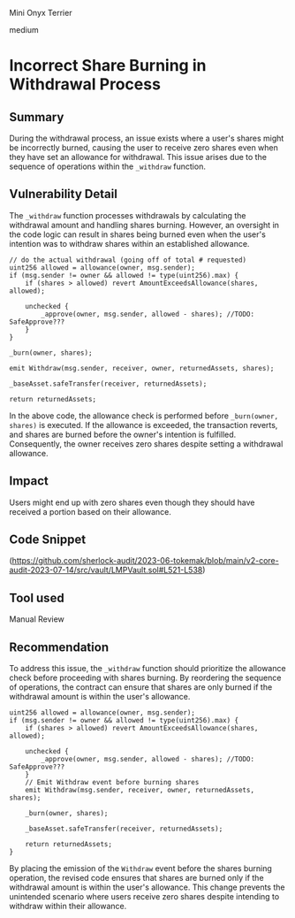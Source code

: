 Mini Onyx Terrier

medium

# Incorrect Share Burning in Withdrawal Process
## Summary
During the withdrawal process, an issue exists where a user's shares might be incorrectly burned, causing the user to receive zero shares even when they have set an allowance for withdrawal. This issue arises due to the sequence of operations within the `_withdraw` function.
## Vulnerability Detail
The `_withdraw` function processes withdrawals by calculating the withdrawal amount and handling shares burning. However, an oversight in the code logic can result in shares being burned even when the user's intention was to withdraw shares within an established allowance.
```solidity
// do the actual withdrawal (going off of total # requested)
uint256 allowed = allowance(owner, msg.sender);
if (msg.sender != owner && allowed != type(uint256).max) {
    if (shares > allowed) revert AmountExceedsAllowance(shares, allowed);

    unchecked {
        _approve(owner, msg.sender, allowed - shares); //TODO: SafeApprove???
    }
}

_burn(owner, shares);

emit Withdraw(msg.sender, receiver, owner, returnedAssets, shares);

_baseAsset.safeTransfer(receiver, returnedAssets);

return returnedAssets;

```
In the above code, the allowance check is performed before `_burn(owner, shares)` is executed. If the allowance is exceeded, the transaction reverts, and shares are burned before the owner's intention is fulfilled. Consequently, the owner receives zero shares despite setting a withdrawal allowance.
## Impact
Users might end up with zero shares even though they should have received a portion based on their allowance.
## Code Snippet
(https://github.com/sherlock-audit/2023-06-tokemak/blob/main/v2-core-audit-2023-07-14/src/vault/LMPVault.sol#L521-L538)
## Tool used

Manual Review

## Recommendation
To address this issue, the `_withdraw` function should prioritize the allowance check before proceeding with shares burning. By reordering the sequence of operations, the contract can ensure that shares are only burned if the withdrawal amount is within the user's allowance.
```solidity
uint256 allowed = allowance(owner, msg.sender);
if (msg.sender != owner && allowed != type(uint256).max) {
    if (shares > allowed) revert AmountExceedsAllowance(shares, allowed);

    unchecked {
        _approve(owner, msg.sender, allowed - shares); //TODO: SafeApprove???
    }
    // Emit Withdraw event before burning shares
    emit Withdraw(msg.sender, receiver, owner, returnedAssets, shares);
    
    _burn(owner, shares);

    _baseAsset.safeTransfer(receiver, returnedAssets);

    return returnedAssets;
}
```
By placing the emission of the `Withdraw` event before the shares burning operation, the revised code ensures that shares are burned only if the withdrawal amount is within the user's allowance. This change prevents the unintended scenario where users receive zero shares despite intending to withdraw within their allowance.